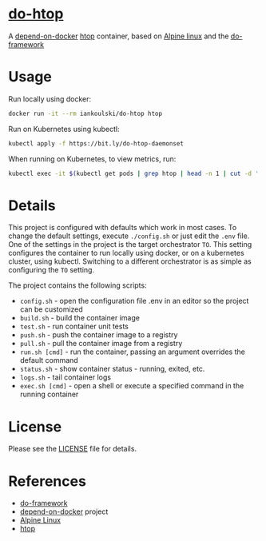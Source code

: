 # [do-htop](https://github.com/iankoulski/do-htop)

A [depend-on-docker](https://github.com/iankoulski/depend-on-docker) [htop](https://htop.dev) container, based on [Alpine linux](https://alpinelinux.org) and the [do-framework](https://bit.ly/do-framework)

# Usage

Run locally using docker:

```bash
docker run -it --rm iankoulski/do-htop htop
```

Run on Kubernetes using kubectl:

```bash
kubectl apply -f https://bit.ly/do-htop-daemonset
```

When running on Kubernetes, to view metrics, run:

```bash
kubectl exec -it $(kubectl get pods | grep htop | head -n 1 | cut -d ' ' -f 1) -- htop
```

# Details

This project is configured with defaults which work in most cases. To change the default settings, execute `./config.sh` or just edit the `.env` file. One of the settings in the project is the target orchestrator `TO`. This setting configures the container to run locally using docker, or on a kubernetes cluster, using kubectl. Switching to a different orchestrator is as simple as configuring the `TO` setting.


The project contains the following scripts:
* `config.sh` - open the configuration file .env in an editor so the project can be customized
* `build.sh` - build the container image
* `test.sh` - run container unit tests
* `push.sh` - push the container image to a registry
* `pull.sh` - pull the container image from a registry
* `run.sh [cmd]` - run the container, passing an argument overrides the default command
* `status.sh` - show container status - running, exited, etc.
* `logs.sh` - tail container logs
* `exec.sh [cmd]` - open a shell or execute a specified command in the running container

# License

Please see the [LICENSE](LICENSE) file for details.

# References

* [do-framework](https://bit.ly/do-framework)
* [depend-on-docker](https://bit.ly/do-docker-project) project
* [Alpine Linux](https://alpinelinux.org)
* [htop](https://htop.dev)

